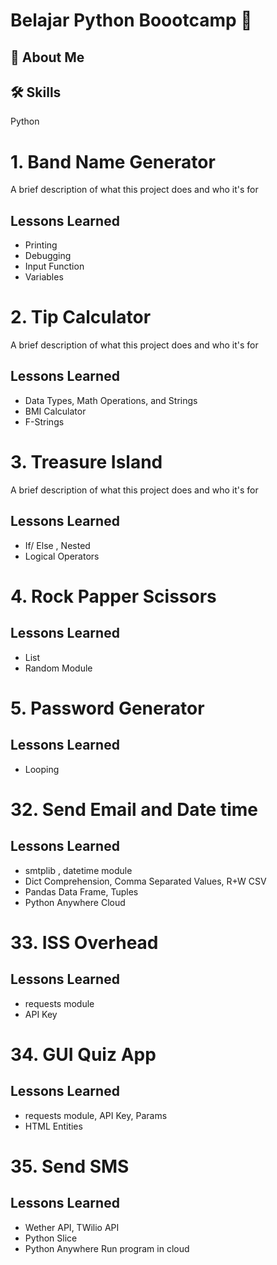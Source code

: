 
# Belajar Python Boootcamp 👋


## 🚀 About Me


## 🛠 Skills
Python


# 1. Band Name Generator

A brief description of what this project does and who it's for
## Lessons Learned

- Printing
- Debugging
- Input Function
- Variables


# 2. Tip Calculator

A brief description of what this project does and who it's for
## Lessons Learned

- Data Types, Math Operations, and Strings
- BMI Calculator
- F-Strings

# 3. Treasure Island

A brief description of what this project does and who it's for
## Lessons Learned

- If/ Else , Nested
- Logical Operators

# 4. Rock Papper Scissors

## Lessons Learned

- List
- Random Module

# 5. Password Generator

## Lessons Learned

- Looping

# 32. Send Email and Date time

## Lessons Learned

- smtplib , datetime module
- Dict Comprehension, Comma Separated Values, R+W CSV
- Pandas Data Frame, Tuples
- Python Anywhere Cloud

# 33. ISS Overhead

## Lessons Learned

- requests module
- API Key

# 34. GUI Quiz App

## Lessons Learned

- requests module, API Key, Params
- HTML Entities

# 35. Send SMS

## Lessons Learned

- Wether API, TWilio API
- Python Slice
- Python Anywhere Run program in cloud